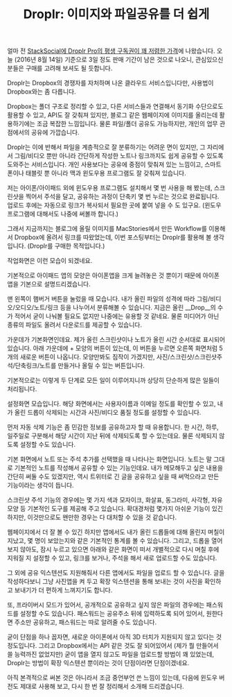 ﻿---
title: 'Droplr: 이미지와 파일공유를 더 쉽게'
categories:
  - apps
tags:
  - droplr
  - 공유
  - 아이폰
pubDate: 2016-08-14
description: 기본 설명을 입력하세요
---

얼마 전 [StackSocial에 Droplr Pro의 평생 구독권이 꽤 저렴한 가격](https://stacksocial.com/sales/lifetime-individual-license-of-droplr-pro "StackSocial에서 Droplr 판매")에 나왔습니다. 오늘 (2016년 8월 14일) 기준으로 3일 정도 판매 기간이 남은 것으로 나오니, 관심있으신 분들은 구매를 고려해 보셔도 될 듯합니다.

Droplr는 Dropbox의 경쟁자를 자처하며 나온 클라우드 서비스입니다만, 사용법이 Dropbox와는 좀 다릅니다.

Dropbox는 폴더 구조로 정리할 수 있고, 다른 서비스들과 연결해서 동기화 수단으로도 활용할 수 있고, API도 잘 갖춰져 있지만, 블로그 같은 웹페이지에 이미지를 올리는데 활용하기에는 조금 복잡한 느낌입니다. 물론 파일/폴더 공유도 가능하지만, 개인의 업무 관점에서의 공유에 가깝습니다.

Droplr는 이에 반해서 파일을 계층적으로 잘 분류하기는 어려운 면이 있지만, 그 자리에서 그림/비디오 뿐만 아니라 간단하게 작성한 노트나 링크까지도 쉽게 공유할 수 있도록 도와주는 서비스입니다. 개인 사용보다는 공유에 중점이 맞춰져 있는 느낌이고, 스마트폰이나 태블릿 뿐 아니라 맥과 윈도우용 프로그램도 잘 갖춰져 있습니다.

저는 아이폰/아이패드 외에 윈도우용 프로그램도 설치해서 몇 번 사용을 해 봤는데, 스크린샷을 찍어서 주석을 달고, 공유하는 과정이 단축키 몇 번 누르는 것으로 완료됩니다. 업로드 후에는 자동으로 링크가 복사되서 필요한 곳에 붙여 넣을 수 도 있구요. (윈도우 프로그램에 대해서도 나중에 써볼까 합니다.)

그래서 지금까지는 블로그에 올릴 이미지를 MacStories에서 만든 Workflow를 이용해서 Dropbox에 올려서 링크를 따왔었는데, 이번 포스팅부터는 Droplr를 활용해 볼 생각입니다. (Droplr를 구매한 목적입니다.)

 작업화면은 이런 모습이 되겠네요.

기본적으로 아이패드 앱의 모양은 아이폰앱을 크게 늘려놓은 것 뿐이기 때문에 아이폰 앱을 기본으로 설명드리겠습니다.

맨 왼쪽이 햄버거 버튼을 눌렀을 때 모습니다. 내가 올린 파일의 성격에 따라 그림/비디오/오디오/노트/링크 등을 나누어서 분류해볼 수 있습니다. 지금은 올린 \_\_Drop\_\_의 수가 적어서 굳이 나눠볼 필요도 없지만 나중에는 유용할 것 같네요. 물론 미디어가 아닌 종류의 파일도 올려서 다운로드를 제공할 수 있습니다.

가운데가 기본화면인데요. 제가 올린 스크린샷이나 노트가 올린 시간 순서대로 표시되어 있습니다. 아래 가운데에 + 모양의 버튼이 있는데, 이 버튼을 누르면 오른쪽 화면처럼 5개의 새로운 버튼이 나옵니다. 모양만봐도 짐작이 가겠지만, 사진/스크린샷/스크린샷주석/단축링크/노트를 만들거나 올릴 수 있는 버튼입니다.

기본적으로는 이렇게 두 단계로 모든 일이 이루어지니까 상당히 단순하게 많은 일들이 처리됩니다.

설정화면 모습입니다. 해당 화면에서는 사용자이름과 이메일 정도를 확인할 수 있고, 내가 올린 드롭이 삭제되는 시간과 사진/비디오 품질 정도를 설정할 수 있습니다.

먼저 자동 삭제 기능은 좀 민감한 정보를 공유하고자 할 때 유용합니다. 한 시간, 하루, 일주일로 구분해서 해당 시간이 지난 뒤에 삭제되도록 할 수 있는데요. 물론 삭제되지 않도록 설정할 수도 있습니다.

기본 화면에서 노트 또는 주석 추가를 선택했을 때 나타나는 화면입니다. 노트는 말 그대로 기본적인 노트를 작성해서 공유할 수 있는 기능인데요. 내가 메모해두고 싶은 내용을 간단히 써둘 수도 있겠지만, 역시 트위터로 긴 글을 공유하고 싶을 때 써먹으라고 만든 기능이라는 생각이 듭니다.

스크린샷 주석 기능의 경우에는 몇 가지 색과 모자이크, 화살표, 동그라미, 사각형, 자유모양 등 기본적인 도구를 제공해 주고 있습니다. 확대경처럼 몇가지 아쉬운 기능이 있긴하지만, 이것만으로도 왠만한 경우는 다 대처할 수 있을 것 같습니다.

웹페이지에서 더 잘 볼 수 있긴 하지만 앱에서도 내가 올린 드롭들에 대해 올린지 며칠이 지났고, 몇 명이 보았는지와 같은 기본적인 통계를 볼 수 있습니다. 그리고, 드롭을 열어보지 않아도, 잠시 누르고 있으면 아래와 같은 화면이 떠서 개별적으로 다시 며칠 후에 지워질 지 설정할 수 있고, 링크를 보거나, 주석을 해서 새로 업로드할 수도 있습니다.

그 외에 공유 익스텐션도 지원해줘서 다른 앱에서도 파일을 업로드 할 수 있습니다. 글을 작성하다보니 그냥 사진앱을 켜 두고 확장 익스텐션을 통해 보내는 것이 사진을 확인하고 보내기가 더 편하게 느껴지기도 합니다.

또, 프라이버시 모드가 있어서, 공개적으로 공유하고 싶지 않은 파일의 경우에는 패스워드를 설정할 수도 있습니다. 패스워드는 공유주소 뒤에 입력하도록 되어 있어서, 원한다면 주소만 공유하고, 패스워드는 따로 알려줄 수도 있습니다.

굳이 단점을 하나 꼽자면, 새로운 아이폰에서 아직 3D 터치가 지원되지 않고 있다는 것 정도입니다. 그리고 Dropbox에서는 API 같은 것도 잘 되어있어서 (제가 뭘 만들어서 쓸 능력까진 없었지만) 굳이 앱을 열지 않고도 파일을 업로드할 방법이 꽤 있었는데, Droplr는 방법이 확장 익스텐션 뿐이라는 것이 단점이라면 단점이겠네요.

아직 본격적으로 써본 것은 아니라서 조금 중언부언 쓴 느낌이 있는데, 다음에 윈도우 버전도 제대로 사용해 보고, 다시 한 번 잘 정리해서 소개해 드리겠습니다.



